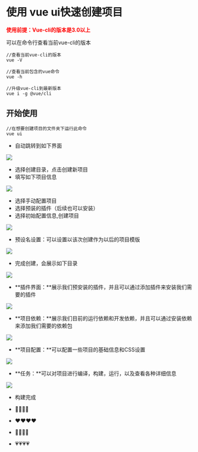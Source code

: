 # 使用 vue ui快速创建项目

**<font color='red'>使用前提：Vue-cli的版本是3.0以上</font>**

可以在命令行查看当前vue-cli的版本

~~~shell
//查看当前vue-cli的版本
vue -V

//查看当前包含的vue命令
vue -h

//升级vue-cli到最新版本
vue i -g @vue/cli
~~~



## 开始使用

~~~shell
//在想要创建项目的文件夹下运行此命令
vue ui
~~~

- 自动跳转到如下界面

![](./Imgs/vueui-1.jpg)

- 选择创建目录，点击创建新项目
- 填写如下项目信息

![](./Imgs/vueui-2.jpg)

- 选择手动配置项目
- 选择预装的插件（后续也可以安装）
- 选择初始配置信息,创建项目

![](./Imgs/vueui-3.jpg)

- 预设名设置：可以设置以该次创建作为以后的项目模版

![](./Imgs/vueui-4.jpg)

- 完成创建，会展示如下目录

![](./Imgs/vueui-5.jpg)

- **插件界面：**展示我们预安装的插件，并且可以通过添加插件来安装我们需要的插件

![](./Imgs/vueui-6.jpg)

- **项目依赖：**展示我们目前的运行依赖和开发依赖，并且可以通过安装依赖来添加我们需要的依赖包

![](./Imgs/vueui-7.jpg)

- **项目配置：**可以配置一些项目的基础信息和CSS设置

![](./Imgs/vueui-8.jpg)

- **任务：**可以对项目进行编译，构建，运行，以及查看各种详细信息

![](./Imgs/vueui-9.jpg)

- 构建完成

- :purple_heart::purple_heart::purple_heart::purple_heart:
- :heart::heart::heart::heart:
- :green_heart::green_heart::green_heart::green_heart:

- :heartpulse::heartpulse::heartpulse::heartpulse:

